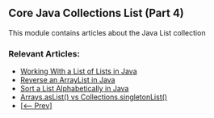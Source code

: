 ## Core Java Collections List (Part 4)

This module contains articles about the Java List collection

### Relevant Articles: 
- [Working With a List of Lists in Java](https://www.baeldung.com/java-list-of-lists)
- [Reverse an ArrayList in Java](https://www.baeldung.com/java-reverse-arraylist)
- [Sort a List Alphabetically in Java](https://www.baeldung.com/java-sort-list-alphabetically)
- [Arrays.asList() vs Collections.singletonList()](https://www.baeldung.com/java-aslist-vs-singletonlist)
- [[<-- Prev]](/core-java-modules/core-java-collections-list-3)
